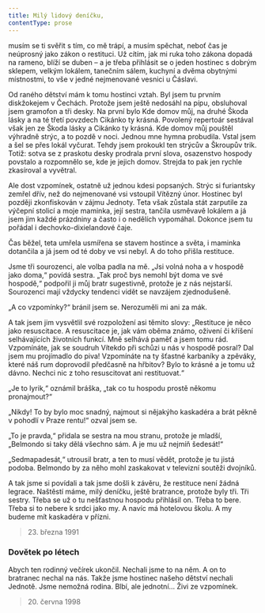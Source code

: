 ```yaml
---
title: Milý lidový deníčku,
contentType: prose
---
```


musím se ti svěřit s tím, co mě trápí, a musím spěchat, neboť čas je neúprosný jako zákon o restituci. Už cítím, jak mi ruka toho zákona dopadá na rameno, blíží se duben – a je třeba přihlásit se o jeden hostinec s dobrým sklepem, velkým lokálem, tanečním sálem, kuchyní a dvěma obytnými místnostmi, to vše v jedné nejmenované vesnici u Čáslavi.

Od raného dětství mám k tomu hostinci vztah. Byl jsem tu prvním diskžokejem v Čechách. Protože jsem ještě nedosáhl na pípu, obsluhoval jsem gramofon a tři desky. Na první bylo Kde domov můj, na druhé Škoda lásky a na té třetí povzdech Cikánko ty krásná. Povolený repertoár sestával však jen ze Škoda lásky a Cikánko ty krásná. Kde domov můj pouštěl výhradně strýc, a to pozdě v noci. Jednou mne hymna probudila. Vstal jsem a šel se přes lokál vyčurat. Tehdy jsem prokoukl ten strýcův a Škroupův trik. Totiž: sotva se z praskotu desky prodrala první slova, osazenstvo hospody povstalo a rozpomnělo se, kde je jejich domov. Strejda to pak jen rychle zkasíroval a vyvětral.

Ale dost vzpomínek, ostatně už jednou kdesi popsaných. Strýc si furiantsky zemřel dřív, než do nejmenované vsi vstoupil Vítězný únor. Hostinec byl později zkonfiskován v zájmu Jednoty. Teta však zůstala stát zarputile za výčepní stolicí a moje maminka, její sestra, tančila usměvavě lokálem a já jsem jim každé prázdniny a často i o nedělích vypomáhal. Dokonce jsem tu pořádal i dechovko-dixielandové čaje.

Čas běžel, teta umřela usmířena se stavem hostince a světa, i maminka dotančila a já jsem od té doby ve vsi nebyl. A do toho přišla restituce.

Jsme tři sourozenci, ale volba padla na mě. „Jsi volná noha a v hos­podě jako doma,“ povídá sestra. „Tak proč bys nemohl být doma ve své hospodě,“ podpořil ji můj bratr sugestivně, protože je z nás nejstarší. Sourozenci mají vždycky tendenci vidět se navzájem zjednodušeně.

„A co vzpomínky?“ bránil jsem se. Nerozuměli mi ani za mák.

A tak jsem jim vysvětlil své rozpoložení asi těmito slovy: „Restituce je něco jako resuscitace. A resuscitace je, jak vám oběma známo, oživení či kříšení selhávajících životních funkcí. Mně selhává paměť a jsem tomu rád. Vzpomínáte, jak se soudruh Vítekdo při schůzi u nás v hospodě posral? Dal jsem mu projímadlo do piva! Vzpomínáte na ty šťastné karbaníky a zpěváky, které náš rum doprovodil předčasně na hřbitov? Bylo to krásné a je tomu už dávno. Nechci nic z toho resuscitovat ani restituovat.“

„Je to lyrik,“ oznámil bráška, „tak co tu hospodu prostě někomu pronajmout?“

„Nikdy! To by bylo moc snadný, najmout si nějakýho kaskadéra a brát pěkně v pohodlí v Praze rentu!“ ozval jsem se.

„To je pravda,“ přidala se sestra na mou stranu, protože je mladší, „Belmondo si taky dělá všechno sám. A je mu už nejmíň šedesát!“

„Sedmapadesát,“ utrousil bratr, a ten to musí vědět, protože je tu jistá podoba. Belmondo by za něho mohl zaskakovat v televizní soutěži dvojníků.

A tak jsme si povídali a tak jsme došli k závěru, že restituce není žádná legrace. Naštěstí máme, milý deníčku, ještě bratrance, protože byly tři. Tři sestry. Třeba se už o tu nešťastnou hospodu přihlásil on. Třeba to bere. Třeba si to nebere k srdci jako my. A navíc má hotelovou školu. A my budeme mít kaskadéra v přízni.

> 23. března 1991

### Dovětek po létech

Abych ten rodinný večírek ukončil. Nechali jsme to na něm. A on to bratranec nechal na nás. Takže jsme hostinec našeho dětství nechali Jednotě. Jsme nemožná rodina. Blbí, ale jednotní… Živi ze vzpomínek.

> 20. června 1998
